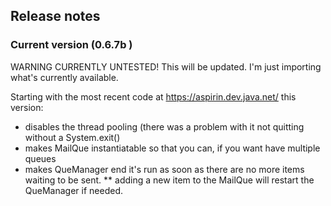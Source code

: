 ## Release notes

### Current version (0.6.7b )
WARNING CURRENTLY UNTESTED!
This will be updated. I'm just importing what's currently available.  

Starting with the most recent code at https://aspirin.dev.java.net/
this version:

* disables the thread pooling (there was a problem with it not quitting without a System.exit()
* makes MailQue instantiatable so that you can, if you want have multiple queues
* makes QueManager end it's run as soon as there are no more items waiting to be sent.
** adding a new item to the MailQue will restart the QueManager if needed. 


